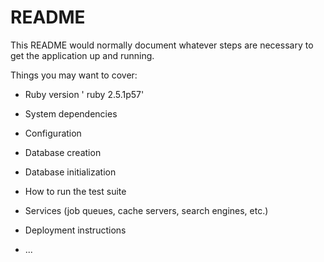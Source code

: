 # README

This README would normally document whatever steps are necessary to get the
application up and running.

Things you may want to cover:

* Ruby version
 ' ruby 2.5.1p57'
* System dependencies

* Configuration

* Database creation

* Database initialization

* How to run the test suite

* Services (job queues, cache servers, search engines, etc.)

* Deployment instructions

* ...
